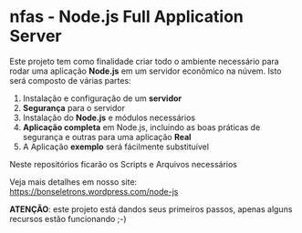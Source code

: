 # nfas - Node.js Full Application Server

Este projeto tem como finalidade criar todo o ambiente necessário para rodar uma aplicação **Node.js** em um servidor econômico na núvem. Isto será composto de várias partes:

1. Instalação e configuração de um **servidor**
2. **Segurança** para o servidor
3. Instalação do **Node.js** e módulos necessários
4. **Aplicação completa** em Node.js, incluindo as boas práticas de segurança e outras para uma aplicação **Real**
5. A Aplicação **exemplo** será fácilmente substituível 

Neste repositórios ficarão os Scripts e Arquivos necessários

Veja mais detalhes em nosso site: https://bonseletrons.wordpress.com/node-js

**ATENÇÃO**: este projeto está dandos seus primeiros passos, apenas alguns recursos estão funcionando ;-)
